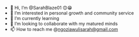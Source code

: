 - 👋 Hi, I’m @SarahBlaze01 😊😁
- 👀 I’m interested in personal growth and community service
- 🌱 I’m currently learning
- 💞️ I’m looking to collaborate with my matured minds
- 📫 How to reach me @ngoziawulisarah@gmail.com
